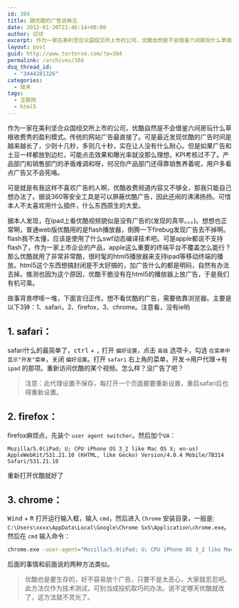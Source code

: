 ```yaml
---
id: 384
title: 跟优酷的广告说再见
date: 2012-01-30T22:46:14+00:00
author: 愆伏
excerpt: 作为一家在美利坚合众国纽交所上市的公司，优酷自然是不会借鉴六间房玩什么草根收费秀的盈利模式。传统的网站广告最直接了。可是最近发现优酷的广告时间是越来越长了，少则十几秒，多则几十秒，实在让人没有什么耐心。但是如果广告和土豆一样都放到边栏，可能点击效果和曝光率就没那么理想，KPI考核过不了。产品部门和销售部门的矛盾难调和呀，何况你产品部门还得靠销售养着呢，用户多看点广告又不会死咯。
layout: post
guid: http://www.tortorse.com/?p=384
permalink: /archives/384
dsq_thread_id:
  - "3444281326"
categories:
  - 技术
tags:
  - 互联网
  - html5
---
```

作为一家在美利坚合众国纽交所上市的公司，优酷自然是不会借鉴六间房玩什么草根收费秀的盈利模式。传统的网站广告最直接了。可是最近发现优酷的广告时间是越来越长了，少则十几秒，多则几十秒，实在让人没有什么耐心。但是如果广告和土豆一样都放到边栏，可能点击效果和曝光率就没那么理想，KPI考核过不了。产品部门和销售部门的矛盾难调和呀，何况你产品部门还得靠销售养着呢，用户多看点广告又不会死咯。

可是就是有我这样不喜欢广告的人啊，优酷收费频道内容又不够全，那我只能自己想办法了。据说360等安全工具是可以屏蔽优酷广告，因此还闹的沸沸扬扬。可惜本人不太喜欢用什么插件，什么东西原生的大爱。

据本人发现，在ipad上看优酷视频貌似是没有广告的(发现的真早。。。)。想想也正常啊，普通web版优酷用的是flash播放器，倒腾一下firebug发现广告去不掉啊。flash我不太懂，应该是使用了什么swf动态编译技术吧。可是apple都说不支持flash了，作为一家上市企业的产品，apple这么重要的终端平台不覆盖怎么能行？那么优酷就用了非常非常酷，很时髦的html5播放器来支持ipad等移动终端的播放。html5这个东西想搞封闭是不太好搞的，加广告什么的都是明码，自然有办法去掉。推测也因为这个原因，优酷干脆没有在html5的播放器上放广告，于是我们有机可乘。

故事背景啰嗦一堆，下面言归正传。想不看优酷的广告，需要依靠浏览器。主要是以下3钟：1、safari，2、firefox，3、chrome。注意看，没有ie哟

## 1. safari：

safari什么的最简单了，<kbd>ctrl</kbd> + <kbd>,</kbd> 打开 `偏好设置`，点击 `高级` 选项卡，勾选 `在菜单中显示"开发"菜单`，关闭 `偏好设置`。打开 `safari` 右上角的菜单，开发->用户代理->有 `ipad` 的那项。重新访问优酷的某个视频。怎么样？没广告了吧？

> 注意：此代理设置不保存，每打开一个页面都要重新设置，重启safari后也得重新设置。 

## 2. firefox：

firefox麻烦点，先装个 `user agent switcher`。然后加个`UA`：

```
Mozilla/5.0(iPad; U; CPU iPhone OS 3_2 like Mac OS X; en-us) AppleWebKit/531.21.10 (KHTML, like Gecko) Version/4.0.4 Mobile/7B314 Safari/531.21.10
```
重新打开优酷就好了

## 3. chrome：

<kbd>Wind</kbd> + <kbd>R</kbd> 打开运行输入框，输入 `cmd`，然后进入  `Chrome` 安装目录，一般是: `C:\Users\xxxx\AppData\Local\Google\Chrome SxS\Application\chrome.exe`。然后在 `cmd` 输入命令：

```bash
chrome.exe -user-agent="Mozilla/5.0(iPad; U; CPU iPhone OS 3_2 like Mac OS X; en-us) AppleWebKit/531.21.10 (KHTML, like Gecko) Version/4.0.4 Mobile/7B314 Safari/531.21.10"
```

后面的事情和前面说的两种方法类似。

> 优酷也是要生存的，好不容易放个广告，只要不是太恶心，大家就忍忍吧。此方法仅作为技术测试，可别当成投机取巧的办法。说不定哪天优酷就改了，这方法就不灵光了。
